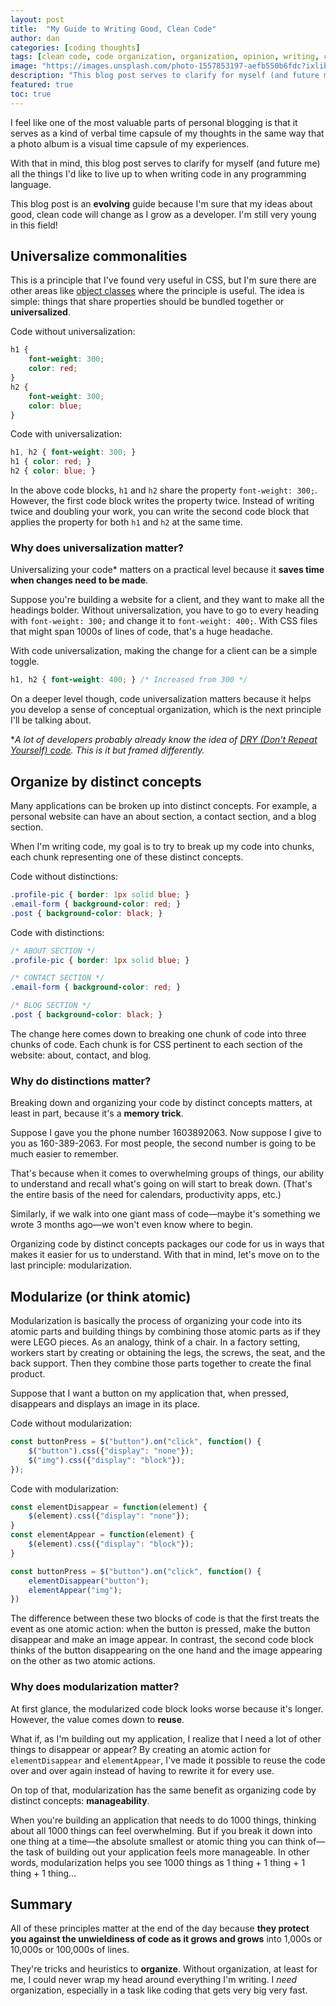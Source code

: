 ```yaml
---
layout: post
title:  "My Guide to Writing Good, Clean Code"
author: dan
categories: [coding thoughts]
tags: [clean code, code organization, organization, opinion, writing, coding]
image: "https://images.unsplash.com/photo-1557853197-aefb550b6fdc?ixlib=rb-1.2.1&ixid=eyJhcHBfaWQiOjEyMDd9&auto=format&fit=crop&w=375&q=80"
description: "This blog post serves to clarify for myself (and future me) all the things I'd like to live up to when writing code in any programming language."
featured: true
toc: true
---
```


I feel like one of the most valuable parts of personal blogging is that it serves as a kind of verbal time capsule of my thoughts in the same way that a photo album is a visual time capsule of my experiences.

With that in mind, this blog post serves to clarify for myself (and future me) all the things I'd like to live up to when writing code in any programming language.

This blog post is an **evolving** guide because I'm sure that my ideas about good, clean code will change as I grow as a developer. I'm still very young in this field!

## Universalize commonalities

This is a principle that I've found very useful in CSS, but I'm sure there are other areas like [object classes](https://en.wikipedia.org/wiki/Class_(computer_programming)) where the principle is useful. The idea is simple: things that share properties should be bundled together or **universalized**.

Code without universalization:

```css
h1 {
    font-weight: 300;
    color: red;
}
h2 {
    font-weight: 300;
    color: blue;
}
```

Code with universalization:

```css
h1, h2 { font-weight: 300; }
h1 { color: red; }
h2 { color: blue; }
```

In the above code blocks, `h1` and `h2` share the property `font-weight: 300;`. However, the first code block writes the property twice. Instead of writing twice and doubling your work, you can write the second code block that applies the property for both `h1` and `h2` at the same time.

### Why does universalization matter?

Universalizing your code* matters on a practical level because it **saves time when changes need to be made**.

Suppose you're building a website for a client, and they want to make all the headings bolder. Without universalization, you have to go to every heading with `font-weight: 300;` and change it to `font-weight: 400;`. With CSS files that might span 1000s of lines of code, that's a huge headache.

With code universalization, making the change for a client can be a simple toggle.

```css
h1, h2 { font-weight: 400; } /* Increased from 300 */
```

On a deeper level though, code universalization matters because it helps you develop a sense of conceptual organization, which is the next principle I'll be talking about.

**A lot of developers probably already know the idea of [DRY (Don't Repeat Yourself) code](https://en.wikipedia.org/wiki/Don%27t_repeat_yourself). This is it but framed differently.*

## Organize by distinct concepts

Many applications can be broken up into distinct concepts. For example, a personal website can have an about section, a contact section, and a blog section.

When I'm writing code, my goal is to try to break up my code into chunks, each chunk representing one of these distinct concepts.

Code without distinctions:

```css
.profile-pic { border: 1px solid blue; }
.email-form { background-color: red; }
.post { background-color: black; }
```

Code with distinctions:

```css
/* ABOUT SECTION */
.profile-pic { border: 1px solid blue; }

/* CONTACT SECTION */
.email-form { background-color: red; }

/* BLOG SECTION */
.post { background-color: black; }
```

The change here comes down to breaking one chunk of code into three chunks of code. Each chunk is for CSS pertinent to each section of the website: about, contact, and blog. 

### Why do distinctions matter?

Breaking down and organizing your code by distinct concepts matters, at least in part, because it's a **memory trick**.

Suppose I gave you the phone number 1603892063. Now suppose I give to you as 160-389-2063. For most people, the second number is going to be much easier to remember.

That's because when it comes to overwhelming groups of things, our ability to understand and recall what's going on will start to break down. (That's the entire basis of the need for calendars, productivity apps, etc.)

Similarly, if we walk into one giant mass of code—maybe it's something we wrote 3 months ago—we won't even know where to begin.

Organizing code by distinct concepts packages our code for us in ways that makes it easier for us to understand. With that in mind, let's move on to the last principle: modularization.

## Modularize (or think atomic)

Modularization is basically the process of organizing your code into its atomic parts and building things by combining those atomic parts as if they were LEGO pieces. As an analogy, think of a chair. In a factory setting, workers start by creating or obtaining the legs, the screws, the seat, and the back support. Then they combine those parts together to create the final product.

Suppose that I want a button on my application that, when pressed, disappears and displays an image in its place.

Code without modularization:

```js
const buttonPress = $("button").on("click", function() {
    $("button").css({"display": "none"});
    $("img").css({"display": "block"});
});
```

Code with modularization:

```js
const elementDisappear = function(element) {
    $(element).css({"display": "none"});
}
const elementAppear = function(element) {
    $(element).css({"display": "block"});
}

const buttonPress = $("button").on("click", function() {
    elementDisappear("button");
    elementAppear("img");
})
```

The difference between these two blocks of code is that the first treats the event as one atomic action: when the button is pressed, make the button disappear and make an image appear. In contrast, the second code block thinks of the button disappearing on the one hand and the image appearing on the other as two atomic actions.

### Why does modularization matter?

At first glance, the modularized code block looks worse because it's longer. However, the value comes down to **reuse**.

What if, as I'm building out my application, I realize that I need a lot of other things to disappear or appear? By creating an atomic action for `elementDisappear` and `elementAppear`, I've made it possible to reuse the code over and over again instead of having to rewrite it for every use.

On top of that, modularization has the same benefit as organizing code by distinct concepts: **manageability**.

When you're building an application that needs to do 1000 things, thinking about all 1000 things can feel overwhelming. But if you break it down into one thing at a time—the absolute smallest or atomic thing you can think of—the task of building out your application feels more manageable. In other words, modularization helps you see 1000 things as 1 thing + 1 thing + 1 thing + 1 thing...

## Summary

All of these principles matter at the end of the day because **they protect you against the unwieldiness of code as it grows and grows** into 1,000s or 10,000s or 100,000s of lines.

They're tricks and heuristics to **organize**. Without organization, at least for me, I could never wrap my head around everything I'm writing. I *need* organization, especially in a task like coding that gets very big very fast.